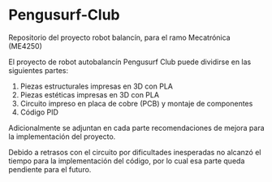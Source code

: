 # Pengusurf-Club
Repositorio del proyecto robot balancín, para el ramo Mecatrónica (ME4250)

El proyecto de robot autobalancín Pengusurf Club puede dividirse en las siguientes partes:

1) Piezas estructurales impresas en 3D con PLA
2) Piezas estéticas impresas en 3D con PLA
4) Circuito impreso en placa de cobre (PCB) y montaje de componentes
5) Código PID

Adicionalmente se adjuntan en cada parte recomendaciones de mejora para la implementación del proyecto.

Debido a retrasos con el circuito por dificultades inesperadas no alcanzó el tiempo para la implementación del código, por lo cual esa parte queda pendiente para el futuro.
